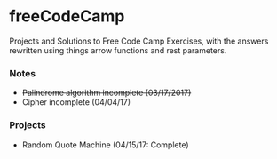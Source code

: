# freeCodeCamp

Projects and Solutions to Free Code Camp Exercises, with the answers rewritten using things arrow functions and rest parameters.

### Notes
- ~~Palindrome algorithm incomplete (03/17/2017)~~
- Cipher incomplete (04/04/17)

### Projects
- Random Quote Machine (04/15/17: Complete)
